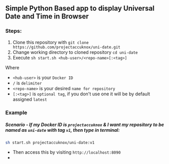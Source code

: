 ## Simple Python Based app to display Universal Date and Time in Browser

### Steps:
1. Clone this repository with `git clone https://github.com/projectaccuknox/uni-date.git`
2. Change working directory to cloned repository `cd uni-date`
3. Execute `sh start.sh <hub-user>/<repo-name>[:<tag>]`

Where 
- `<hub-user>` is your `Docker ID`
- `/` is `delimiter`
- `<repo-name>` is your desired `name for repository`
- `[:<tag>]` is `optional tag`, if you don't use one it will be by default assigned `latest`

### Example
##### Scenario - If my Docker ID is `projectaccuknox` & I want my repository to be named as `uni-date` with tag `v1`, then type in terminal:
```zsh
sh start.sh projectaccuknox/uni-date:v1
```

- Then access this by visiting `http://localhost:8090`
-
